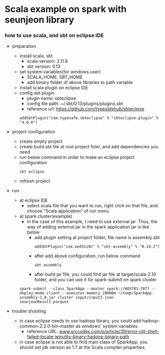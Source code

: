 # Scala example on spark with seunjeon library

### how to use scala, and sbt on eclipse IDE
 - preparation
   * install scala, sbt
     - scala version: 2.11.8
     - sbt version: 0.13
   * set system variables(for windows user)
     - SCALA_HOME, SBT_HOME
     - add binary folder of above libraries to path variable
   * install scala plugin on eclipse IDE
   * config sbt plugin
     - plugin name: sbteclipse
     - config file path: ~/.sbt/0.13/plugins/plugins.sbt
     - reference url: https://github.com/typesafehub/sbteclipse
     <pre><code>addSbtPlugin("com.typesafe.sbteclipse" % "sbteclipse-plugin" % "4.0.0")</code></pre>
 
 - project configuration
   * create empty project
   * create build.sbt file at root project foler, and add dependencies you need
   * run below command in order to make an ecilpse project configuration
     <pre><code>sbt eclipse</code></pre>
   * refresh project
 
 - run
   * at eclipse IDE
     - select scala file that you want to run, right click on that file, and choose "Scala application" of run menu
   * at spark cluster(example)
     - in the case of this example, I need to use external jar. Thus, the way of adding external jar in the spark application jar is like below
       - add plugin setting at project folder, file name is assembly.sbt
         <pre><code>addSbtPlugin("com.eed3si9n" % "sbt-assembly" % "0.14.2")</code></pre>
       - after add above configuration, run below command
         <pre><code>sbt assembly</code></pre>
       - after build jar file, you could find jar file at target/scala-2.10 folder, and you can use it for spark-submit on spark cluster
     <pre><code>spark-submit --class SparkApp --master spark://HOST01:7077 --deploy-mode client --executor-memory 28000m ~/temp/SparkApp-assembly-1.0.jar cluster input/input3.json seunjeonResult.parquet</code></pre>

 - trouble shooting
   * in case eclipse needs to use hadoop library, you could add hadoop-common-2.2.0-bin-master as windows' system variables.
      - reference URL: www.srccodes.com/p/article/39/error-util-shell-failed-locate-winutils-binary-hadoop-binary-path
   * in case eclipse is not able to find main class of SparkApp, you should set jdk version as 1.7 at the Scala compiler properties.
    
